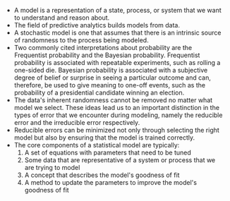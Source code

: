 * A model is a representation of a state, process, or system that we want to understand and reason about.
* The field of predictive analytics builds models from data.
* A stochastic model is one that assumes that there is an intrinsic source of randomness to the process being modeled.
* Two commonly cited interpretations about probability are the Frequentist probability and the Bayesian probability. Frequentist probability is associated with repeatable experiments, such as rolling a one-sided die. Bayesian probability is associated with a subjective degree of belief or surprise in seeing a particular outcome and can, therefore, be used to give meaning to one-off events, such as the probability of a presidential candidate winning an election.
* The data's inherent randomness cannot be removed no matter what model we select. These ideas lead us to an important distinction in the types of error that we encounter during modeling, namely the reducible error and the irreducible error respectively.
* Reducible errors can be minimized not only through selecting the right model but also by ensuring that the model is trained correctly.
* The core components of a statistical model are typically:
  1. A set of equations with parameters that need to be tuned
  2. Some data that are representative of a system or process that we are trying to model
  3. A concept that describes the model's goodness of fit
  4. A method to update the parameters to improve the model's goodness of fit
